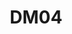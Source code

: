 ---
title: DM04
dimension: decisions
tags:
- involvement
- stakeholders
- engagement
- collaboration
- communication
- participation
- feedback
- governance
- alignment
- raci
- facilitation
nav_order: 2.24
deprecated: false
description: Stakeholder Involvement
requirement: There **SHOULD** be effective and commensurate stakeholder involvement
  with respect to solution design and architecture decisions.
more_info: |
  Objective:
    Embed the right stakeholders at the right time so design decisions balance
    user needs, operational realities, governance expectations and strategic fit.

  Stakeholder mapping:
    - Categorise: Decision makers, Influencers, Contributors, Informed
    - Map to decision types (strategic, security, data, UX, operational)
    - Identify escalation & approval pathways early

  Engagement cadence:
    - Lightweight design huddles (weekly) for emerging decisions
    - Formal checkpoints aligned to stage gates or risk thresholds
    - Async review packs (concise deltas) to reduce meeting load

  Artefacts supporting involvement:
    - RACI / responsibility matrix for key decision domains
    - Decision calendar (upcoming major choices & needed inputs)
    - Feedback log (captures challenge & resolution)

  Pitfalls:
    - Token representation (stakeholder attends, no meaningful input window)
    - Last-minute security / data privacy involvement causing rework
    - Decision diffusion—no single accountable owner identified
examples:
- title: Stakeholder RACI Snapshot
  content: |
    Table mapping architectural decision categories to roles (Accountable,
    Consulted, Informed).
- title: Decision Calendar Entry
  content: 'Upcoming: Select messaging broker (date, required attendees, pre-read
    link).

    '
- title: Feedback Log Extract
  content: 'Structured list of stakeholder comments with disposition (accepted / rejected)
    & rationale.

    '
technology:
- title: Collaboration Suite (Confluence / Miro)
  content: 'Visual mapping & asynchronous review of proposals.

    '
- title: Shared Calendar / Planner
  content: 'Publishes decision schedule & deadlines.

    '
- title: Issue Tracker Labels
  content: 'Indicates which stakeholder groups must review a decision ticket.

    '
further_reading:
- title: RACI Model Guidance
  content: Framework for clarifying stakeholder roles.
  url: https://en.wikipedia.org/wiki/Responsibility_assignment_matrix
- title: Service Design Principles
  content: Ensuring user-centred stakeholder alignment.
  url: https://www.gov.uk/service-manual/service-standard
assessment_guidance: |
  Assessment focus:
    Establish whether stakeholder involvement is timely, role‑appropriate and produces traceable influence on decisions.

  Steps:
    1. Review stakeholder map / RACI: verify coverage of security, data, operations, product, finance, clinical (if applicable) and user research.
    2. Select 3 recent significant decisions: inspect review timeline (were relevant stakeholders engaged before lock-in?).
    3. Examine feedback log entries: confirm resolution rationale recorded (accepted / declined with reason).
    4. Check escalation path clarity (is there a defined route for unresolved contention?).
    5. Interview sample stakeholder: do they perceive involvement as meaningful vs ceremonial?

  Evidence:
    - RACI matrix segment
    - Annotated decision review timeline
    - Feedback log snippet with dispositions
    - Escalation workflow diagram / description

  Red flags:
    - Late security/privacy sign-off forcing rework
    - Passive attendance (no recorded feedback) for critical roles
    - Decisions approved despite unresolved critical objections

  Maturity signals:
    - Time-to-feedback SLAs met >90%
    - Stakeholder satisfaction pulse (qualitative) trending positive
    - Audit trail linking stakeholder inputs to final decision text

  Quick improvements:
    - Introduce decision pre-read distribution checklist
    - Add feedback capture template with mandatory disposition
    - Rotate facilitator role to avoid bias & increase engagement
assessment_examples:
  '0':
  - example: No stakeholder mapping; critical functions (security, operations) uninvolved
      until late.
  - example: Decisions approved without recorded feedback or rationale.
  '1':
  - example: Informal list of stakeholders; sporadic invitations; feedback captured
      in chat not logged.
  - example: Late input causing rework on significant decisions.
  '2':
  - example: RACI drafted; coverage gaps (e.g. data privacy) still present.
  - example: Feedback log exists but incomplete; resolution rationale missing for
      some items.
  '3':
  - example: Comprehensive stakeholder map; timely involvement evidenced for most
      major decisions.
  - example: Feedback & dispositions logged; escalation path defined though rarely
      used.
  '4':
  - example: SLA for time-to-feedback met for majority (>85%) of sampled decisions.
  - example: Satisfaction / pulse feedback collected and trending positively; few
      late surprises.
  '5':
  - example: Analytics show >90% on-time stakeholder engagement with decreasing rework
      rate.
  - example: Feedback insights loop into continuous improvement (role coverage, cadence
      adjustments).
  - example: Traceable linkage from stakeholder comment to final ADR text for all
      sampled decisions.
---
